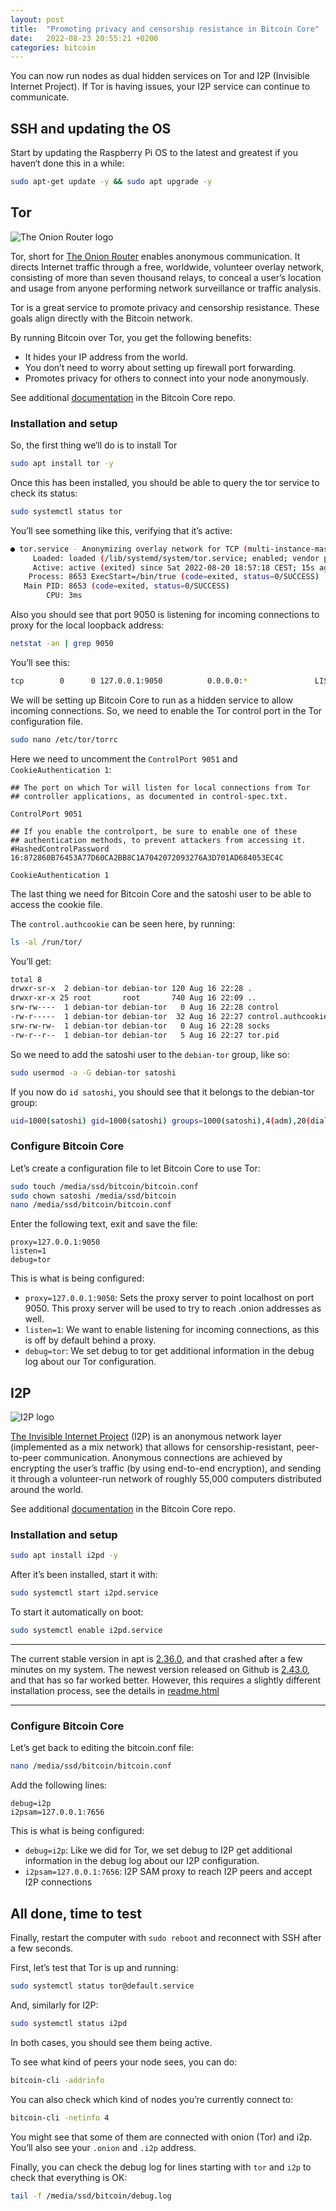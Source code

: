 ```yaml
---
layout: post
title:  "Promoting privacy and censorship resistance in Bitcoin Core"
date:   2022-08-23 20:55:21 +0200
categories: bitcoin
---
```


You can now run nodes as dual hidden services on Tor and I2P (Invisible Internet Project). If Tor is having issues, your I2P service can continue to communicate.

## SSH and updating the OS

Start by updating the Raspberry Pi OS to the latest and greatest if you haven‘t done this in a while:

```bash
sudo apt-get update -y && sudo apt upgrade -y
```

## Tor

![The Onion Router logo](/assets/tor-logo.svg)

Tor, short for [The Onion Router](https://en.wikipedia.org/wiki/Tor_(network)) enables anonymous communication. It directs Internet traffic through a free, worldwide, volunteer overlay network, consisting of more than seven thousand relays, to conceal a user’s location and usage from anyone performing network surveillance or traffic analysis.

Tor is a great service to promote privacy and censorship resistance.  These goals align directly with the Bitcoin network.

By running Bitcoin over Tor, you get the following benefits:

- It hides your IP address from the world.
- You don’t need to worry about setting up firewall port forwarding.
- Promotes privacy for others to connect into your node anonymously.

See additional [documentation](https://github.com/bitcoin/bitcoin/blob/master/doc/tor.md) in the Bitcoin Core repo.

### Installation and setup

So, the first thing we‘ll do is to install Tor

```bash
sudo apt install tor -y
```

Once this has been installed, you should be able to query the tor service to check its status:

```bash
sudo systemctl status tor
```

You’ll see something like this, verifying that it’s active:

```bash
● tor.service - Anonymizing overlay network for TCP (multi-instance-master)
     Loaded: loaded (/lib/systemd/system/tor.service; enabled; vendor preset: enabled)
     Active: active (exited) since Sat 2022-08-20 18:57:18 CEST; 15s ago
    Process: 8653 ExecStart=/bin/true (code=exited, status=0/SUCCESS)
   Main PID: 8653 (code=exited, status=0/SUCCESS)
        CPU: 3ms
```

Also you should see that port 9050 is listening for incoming connections to proxy for the local loopback address:

```bash
netstat -an | grep 9050
```

You’ll see this:

```bash
tcp        0      0 127.0.0.1:9050          0.0.0.0:*               LISTEN
```

We will be setting up Bitcoin Core to run as a hidden service to allow incoming connections. So, we need to enable the Tor control port in the Tor configuration file.

```bash
sudo nano /etc/tor/torrc
```

Here we need to uncomment the `ControlPort 9051` and `CookieAuthentication 1`:

```
## The port on which Tor will listen for local connections from Tor
## controller applications, as documented in control-spec.txt.

ControlPort 9051

## If you enable the controlport, be sure to enable one of these
## authentication methods, to prevent attackers from accessing it.
#HashedControlPassword 16:872860B76453A77D60CA2BB8C1A7042072093276A3D701AD684053EC4C

CookieAuthentication 1
```

The last thing we need for Bitcoin Core and the satoshi user to be able to access the cookie file.

The `control.authcookie` can be seen here, by running:

```bash
ls -al /run/tor/
```

You’ll get:

```bash
total 8
drwxr-sr-x  2 debian-tor debian-tor 120 Aug 16 22:28 .
drwxr-xr-x 25 root       root       740 Aug 16 22:09 ..
srw-rw----  1 debian-tor debian-tor   0 Aug 16 22:28 control
-rw-r-----  1 debian-tor debian-tor  32 Aug 16 22:27 control.authcookie
srw-rw-rw-  1 debian-tor debian-tor   0 Aug 16 22:28 socks
-rw-r--r--  1 debian-tor debian-tor   5 Aug 16 22:27 tor.pid
```

So we need to add the satoshi user to the `debian-tor` group, like so:

```bash
sudo usermod -a -G debian-tor satoshi
```

If you now do `id satoshi`, you should see that it belongs to the debian-tor group:

```bash
uid=1000(satoshi) gid=1000(satoshi) groups=1000(satoshi),4(adm),20(dialout),24(cdrom),27(sudo),29(audio),44(video),46(plugdev),60(games),100(users),104(input),106(render),108(netdev),999(spi),998(i2c),997(gpio),114(debian-tor)
```

### Configure Bitcoin Core

Let’s create a configuration file to let Bitcoin Core to use Tor:

```bash
sudo touch /media/ssd/bitcoin/bitcoin.conf 
sudo chown satoshi /media/ssd/bitcoin
nano /media/ssd/bitcoin/bitcoin.conf
```

Enter the following text, exit and save the file:

```
proxy=127.0.0.1:9050
listen=1
debug=tor
```

This is what is being configured:

- `proxy=127.0.0.1:9050`: Sets the proxy server to point localhost on port 9050. This proxy server will be used to try to reach .onion addresses as well.
- `listen=1`: We want to enable listening for incoming connections, as this is off by default behind a proxy.
- `debug=tor`: We set debug to tor get additional information in the debug log about our Tor configuration.

## I2P

![I2P logo](/assets/i2pd-logo.png)

[The Invisible Internet Project](https://en.wikipedia.org/wiki/I2P) (I2P) is an anonymous network layer (implemented as a mix network) that allows for censorship-resistant, peer-to-peer communication. Anonymous connections are achieved by encrypting the user’s traffic (by using end-to-end encryption), and sending it through a volunteer-run network of roughly 55,000 computers distributed around the world.

See additional [documentation](https://github.com/bitcoin/bitcoin/blob/master/doc/i2p.md) in the Bitcoin Core repo.

### Installation and setup

```bash
sudo apt install i2pd -y
```

After it’s been installed, start it with:

```bash
sudo systemctl start i2pd.service
```

To start it automatically on boot:

```bash
sudo systemctl enable i2pd.service
```

---

The current stable version in apt is [2.36.0](https://packages.debian.org/buster/i2pd), and that crashed after a few minutes on my system. The newest version released on Github is [2.43.0](https://github.com/PurpleI2P/i2pd), and that has so far worked better. However, this requires a slightly different installation process, see the details in [readme.html](https://repo.i2pd.xyz/.help/readme.html)

---

### Configure Bitcoin Core

Let’s get back to editing the bitcoin.conf file:

```bash
nano /media/ssd/bitcoin/bitcoin.conf
```

Add the following lines:

```
debug=i2p
i2psam=127.0.0.1:7656
```

This is what is being configured:

- `debug=i2p`: Like we did for Tor, we set debug to I2P get additional information in the debug log about our I2P configuration.
- `i2psam=127.0.0.1:7656`: I2P SAM proxy to reach I2P peers and accept I2P connections

## All done, time to test

Finally, restart the computer with `sudo reboot` and reconnect with SSH after a few seconds.

First, let’s test that Tor is up and running:

```bash
sudo systemctl status tor@default.service
```

And, similarly for I2P:

```bash
sudo systemctl status i2pd
```

In both cases, you should see them being active.

To see what kind of peers your node sees, you can do:

```bash
bitcoin-cli -addrinfo
```

You can also check which kind of nodes you’re currently connect to:

```bash
bitcoin-cli -netinfo 4
```

You might see that some of them are connected with onion (Tor) and i2p. You’ll also see your `.onion` and `.i2p` address.

Finally, you can check the debug log for lines starting with `tor` and `i2p` to check that everything is OK:

```bash
tail -f /media/ssd/bitcoin/debug.log
```
